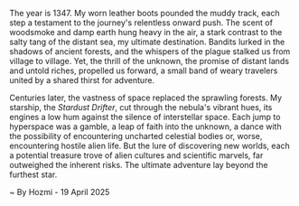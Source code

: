 
The year is 1347.  My worn leather boots pounded the muddy track, each step a testament to the journey's relentless onward push.  The scent of woodsmoke and damp earth hung heavy in the air, a stark contrast to the salty tang of the distant sea, my ultimate destination.  Bandits lurked in the shadows of ancient forests, and the whispers of the plague stalked us from village to village. Yet, the thrill of the unknown, the promise of distant lands and untold riches, propelled us forward, a small band of weary travelers united by a shared thirst for adventure.

Centuries later, the vastness of space replaced the sprawling forests.  My starship, the *Stardust Drifter*, cut through the nebula's vibrant hues, its engines a low hum against the silence of interstellar space.  Each jump to hyperspace was a gamble, a leap of faith into the unknown, a dance with the possibility of encountering uncharted celestial bodies or, worse, encountering hostile alien life. But the lure of discovering new worlds, each a potential treasure trove of alien cultures and scientific marvels, far outweighed the inherent risks. The ultimate adventure lay beyond the furthest star.

~ By Hozmi - 19 April 2025
